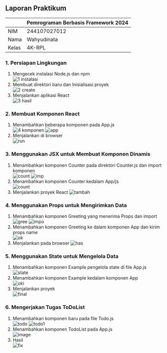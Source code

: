 ## Laporan Praktikum

|  | Pemrograman Berbasis Framework 2024 |
|--|--|
| NIM |  244107027012|
| Nama |  Wahyudinata |
| Kelas | 4K-RPL |

### 1. Persiapan Lingkungan
1. Mengecek instalasi Node.js dan npm <br>
![1  instalasi](public/images/instalasi.png)
2. Membuat direktori baru dan Inisialisasi proyek <br>
![2  create](public/images/2.%20create.png)
3. Menjalankan aplikasi React <br>
![3  hasil](public/images/3.%20hasil.png)


### 2. Membuat Komponen React
1. Menambahkan beberapa komponen pada App.js <br>
![4 komponen](public/images/4.komponen.png)
![app](public/images/app.png)
2. Menjalankan di browser <br>
![run](public/images/run.png)

### 3. Menggunakan JSX untuk Membuat Komponen Dinamis
1. Menambahkan komponen Counter pada direktori Counter.js dan import komponen <br>
![count](public/images/counter.png)
![imp](public/images/import.png)
2. Menambahkan komponen Counter kedalam App/js <br>
![count](public/images/addapp.png)
3. Menjalankan proyek React
![tambah](public/images/tambah.png)

### 4. Menggunakan Props untuk Mengirimkan Data
1. Menambahkan komponen Greeting yang menerima Props dan import <br>
![gree](public/images/greeting.png) 
![impo](public/images/imp.png) 
2. Menambahkan komponen Greeting ke dalam komponen App dan kirim props name <br>
![ok](public/images/ok.png)
3. Menjalankan pada browser
![has](public/images/has.png)

### 5. Menggunakan State untuk Mengelola Data 
1. Menambahkan komponen Example pengelola state di file App.js <br>
![state](public/images/state.png) 
2. Menambahkan komponen Example kedalam komponen App <br>
![oki](public/images/oki.png) 
3. Menjalankan proyek <br>
![final](public/images/final.png) 

### 6. Mengerjakan Tugas ToDoList
1. Menambahkan komponen baru pada file Todo.js <br>
![todo](public/images/todo.png) 
![todo1](public/images/sstodo.png) 
2. Menambahkan komponen TodoList pada App.js <br>
![image](https://github.com/user-attachments/assets/098c8ca9-2548-4c42-8fba-ac8c4e3020d1)
 3. Hasil <br>
![fix](public/images/fix.png)
